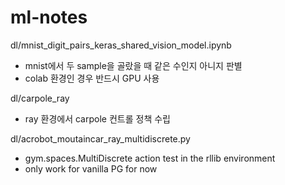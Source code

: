 # ml-notes

dl/mnist_digit_pairs_keras_shared_vision_model.ipynb

* mnist에서 두 sample을 골랐을 때 같은 수인지 아니지 판별
* colab 환경인 경우 반드시 GPU 사용

dl/carpole_ray

* ray 환경에서 carpole 컨트롤 정책 수립

dl/acrobot_moutaincar_ray_multidiscrete.py

* gym.spaces.MultiDiscrete action test in the rllib environment
* only work for vanilla PG for now
